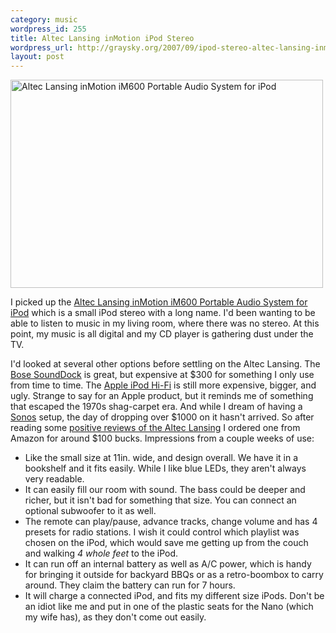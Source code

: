 ```yaml
--- 
category: music
wordpress_id: 255
title: Altec Lansing inMotion iPod Stereo
wordpress_url: http://graysky.org/2007/09/ipod-stereo-altec-lansing-inmotion-im600/
layout: post
---
```

<div class="flickr-frame"><a href="http://www.flickr.com/photos/downtree/1295490735/" title="Altec Lansing inMotion iM600 Portable Audio System for iPod"><img src="http://farm2.static.flickr.com/1403/1295490735_1063c4d4e3.jpg" class="flickr-photo" width="500" height="333" alt="Altec Lansing inMotion iM600 Portable Audio System for iPod"/></a>
</div>

I picked up the <a href="http://www.amazon.com/dp/B000OFSN4G/ref=nosim?tag=mikechampion">Altec Lansing inMotion iM600 Portable Audio System for iPod</a> which is a small iPod stereo with a long name. I'd been wanting to be able to listen to music in my living room, where there was no stereo. At this point, my music is all digital and my CD player is gathering dust under the TV.

I'd looked at several other options before settling on the Altec Lansing. The <a href="http://www.bose.com/controller?event=view_product_page_event&product=sounddock_multimedia_index">Bose SoundDock</a> is great, but expensive at $300 for something I only use from time to time. The <a href="http://www.apple.com/ipodhifi/">Apple iPod Hi-Fi</a> is still more expensive, bigger, and ugly. Strange to say for an Apple product, but it reminds me of something that escaped the 1970s shag-carpet era. And while I dream of having a <a href="http://www.sonos.com">Sonos</a> setup, the day of dropping over $1000 on it hasn't arrived. So after reading some <a href="http://reviews.cnet.com/mp3-player-accessories/altec-lansing-inmotion-im600/4505-6519_7-32402791.html">positive reviews of the Altec Lansing</a> I ordered one from Amazon for around $100 bucks. Impressions from a couple weeks of use:

<ul>
<li>Like the small size at 11in. wide, and design overall. We have it in a bookshelf and it fits easily. While I like blue LEDs, they aren't always very readable.

<li>It can easily fill our room with sound. The bass could be deeper and richer, but it isn't bad for something that size. You can connect an optional subwoofer to it as well. 

<li>The remote can play/pause, advance tracks, change volume and has 4 presets for radio stations. I wish it could control which playlist was chosen on the iPod, which would save me getting up from the couch and walking <em>4 whole feet</em> to the iPod.

<li>It can run off an internal battery as well as A/C power, which is handy for bringing it outside for backyard BBQs or as a retro-boombox to carry around. They claim the battery can run for 7 hours.

<li>It will charge a connected iPod, and fits my different size iPods. Don't be an idiot like me and put in one of the plastic seats for the Nano (which my wife has), as they don't come out easily.

</ul>

